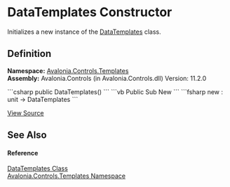 # DataTemplates Constructor


Initializes a new instance of the <a href="T_Avalonia_Controls_Templates_DataTemplates">DataTemplates</a> class.



## Definition
**Namespace:** <a href="N_Avalonia_Controls_Templates">Avalonia.Controls.Templates</a>  
**Assembly:** Avalonia.Controls (in Avalonia.Controls.dll) Version: 11.2.0

<Tabs groupId="api-code-preview">
<TabItem value="csharp" label="C#">
```csharp
public DataTemplates()
```
</TabItem>
<TabItem value="vb" label="VB">
```vb
Public Sub New
```
</TabItem>
<TabItem value="fsharp" label="F#">
```fsharp
new : unit -> DataTemplates
```
</TabItem>
</Tabs>



<a href="https://github.com/AvaloniaUI/Avalonia/tree/master/src/Avalonia.Controls/Templates/DataTemplates.cs#L14" title="View the source code">View Source</a>



## See Also


#### Reference
<a href="T_Avalonia_Controls_Templates_DataTemplates">DataTemplates Class</a>  
<a href="N_Avalonia_Controls_Templates">Avalonia.Controls.Templates Namespace</a>  

